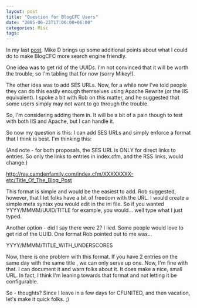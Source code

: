 ```yaml
---
layout: post
title: "Question for BlogCFC Users"
date: "2005-06-23T17:06:00+06:00"
categories: Misc 
tags: 
---
```


In my last <a href="http://ray.camdenfamily.com/index.cfm?mode=entry&entry=A9DD4434-E9B2-6491-A9B9CABBB23F20E2">post</a>, Mike D brings up some additional points about what I could do to make BlogCFC more search engine friendly.

One idea was to get rid of the UUIDs. I'm not convinced that it will be worth the trouble, so I'm tabling that for now (sorry Mikey!).

The other idea was to add SES URLs. Now, for a while now I've told people they can do this easily enough themselves using Apache Rewrite (or the IIS equivalent). I spoke a bit with Rob on this matter, and he suggested that some users simply may not want to go through the trouble. 

So, I'm considering adding them in. It will be a bit of a pain though to test with both IIS and Apache, but I can handle it. 

So now my question is this: I can add SES URLs and simply enforce a format that I think is best. I'm thinking this:

(And note - for both proposals, the SES URL is ONLY for direct links to entries. So only the links to entries in index.cfm, and the RSS links, would change.)

http://ray.camdenfamily.com/index.cfm/XXXXXXXX-etc/Title_Of_The_Blog_Post

This format is simple and would be the easiest to add. Rob suggested, however, that I let folks have a bit of freedom with the URL. I would create a simple meta syntax you would edit in the ini file. So if you wanted YYYY/MMMM/UUID/TITLE for example, you would... well type what I just typed. 

Another option - did I say there were 2? I lied. Some people would love to get rid of the UUID. One format Rob pointed out to me was...

YYYY/MMMM/TITLE_WITH_UNDERSCORES

Now, there is one problem with this format. If you have 2 entries on the same day with the same title , we can only serve up one. Now, I'm fine with that. I can document it and warn folks about it. It does make a nice, small URL. In fact, I think I'm leaning towards that format and not letting it be configurable.

So - thoughts? Since I leave in a few days for CFUNITED, and then vacation, let's make it quick folks. ;)